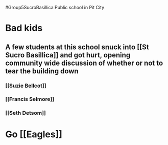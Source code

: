 #Group5SucroBasillica 
Public school in Pit City


# Bad kids
## A few students at this school snuck into [[St Sucro Basillica]] and got hurt, opening community wide discussion of whether or not to tear the building down
### [[Suzie Bellcot]]
### [[Francis Selmore]]
### [[Seth Detsom]]

# Go [[Eagles]]